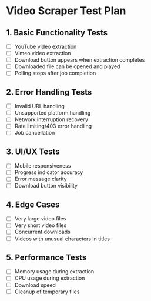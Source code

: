 # Video Scraper Test Plan

## 1. Basic Functionality Tests
- [ ] YouTube video extraction
- [ ] Vimeo video extraction
- [ ] Download button appears when extraction completes
- [ ] Downloaded file can be opened and played
- [ ] Polling stops after job completion

## 2. Error Handling Tests
- [ ] Invalid URL handling
- [ ] Unsupported platform handling
- [ ] Network interruption recovery
- [ ] Rate limiting/403 error handling
- [ ] Job cancellation

## 3. UI/UX Tests
- [ ] Mobile responsiveness
- [ ] Progress indicator accuracy
- [ ] Error message clarity
- [ ] Download button visibility

## 4. Edge Cases
- [ ] Very large video files
- [ ] Very short video files
- [ ] Concurrent downloads
- [ ] Videos with unusual characters in titles

## 5. Performance Tests
- [ ] Memory usage during extraction
- [ ] CPU usage during extraction
- [ ] Download speed
- [ ] Cleanup of temporary files
